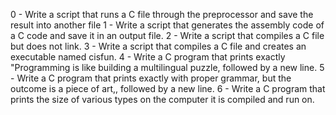 0 - Write a script that runs a C file through the preprocessor and save the result into another file
1 - Write a script that generates the assembly code of a C code and save it in an output file.
2 - Write a script that compiles a C file but does not link.
3 - Write a script that compiles a C file and creates an executable named cisfun.
4 - Write a C program that prints exactly "Programming is like building a multilingual puzzle, followed by a new line.
5 - Write a C program that prints exactly with proper grammar, but the outcome is a piece of art,, followed by a new line.
6 - Write a C program that prints the size of various types on the computer it is compiled and run on.
